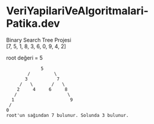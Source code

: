 # VeriYapilariVeAlgoritmalari-Patika.dev
<summary>Binary Search Tree Projesi</summary>
[7, 5, 1, 8, 3, 6, 0, 9, 4, 2] 

root değeri = 5

                 5
            /         \ 
           3           7
         /   \       /   \
        2     4     6     8
       /                   \
      1                     9
     /
    0
    root'un sağından 7 bulunur. Solunda 3 bulunur.

